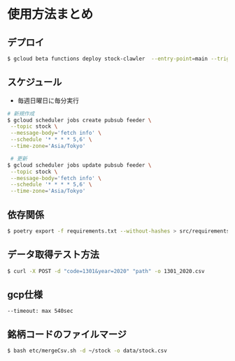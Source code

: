 # 使用方法まとめ
## デプロイ

```bash
$ gcloud beta functions deploy stock-clawler  --entry-point=main --trigger-topic=stock --env-vars-file=env.yaml --source=src --runtime=python38 --timeout=300
```

## スケジュール
- 毎週日曜日に毎分実行
```bash
# 新規作成
$ gcloud scheduler jobs create pubsub feeder \
 --topic stock \
 --message-body='fetch info' \
 --schedule '* * * * 5,6' \
 --time-zone='Asia/Tokyo'

 # 更新
$ gcloud scheduler jobs update pubsub feeder \
 --topic stock \
 --message-body='fetch info' \
 --schedule '* * * * 5,6' \
 --time-zone='Asia/Tokyo'
```
## 依存関係

```bash
$ poetry export -f requirements.txt --without-hashes > src/requirements.txt

```

## データ取得テスト方法

```bash
$ curl -X POST -d "code=1301&year=2020" "path" -o 1301_2020.csv
```

## gcp仕様
```
--timeout: max 540sec
```

## 銘柄コードのファイルマージ
```bash
$ bash etc/mergeCsv.sh -d ~/stock -o data/stock.csv 
```